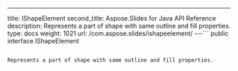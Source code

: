 ---
title: IShapeElement
second_title: Aspose.Slides for Java API Reference
description: Represents a part of shape with same outline and fill properties.
type: docs
weight: 1021
url: /com.aspose.slides/ishapeelement/
---```
public interface IShapeElement
```

Represents a part of shape with same outline and fill properties.
